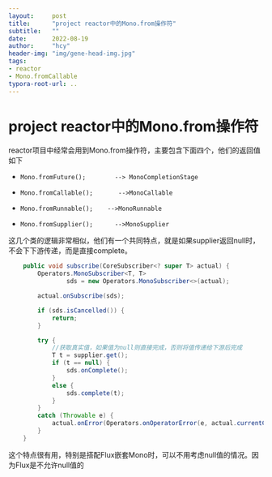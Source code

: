 ```yaml
---
layout:     post
title:      "project reactor中的Mono.from操作符"
subtitle:   ""
date:       2022-08-19
author:     "hcy"
header-img: "img/gene-head-img.jpg"
tags:
- reactor
- Mono.fromCallable
typora-root-url: ..
---
```



# project reactor中的Mono.from操作符



​	reactor项目中经常会用到Mono.from操作符，主要包含下面四个，他们的返回值如下

-     Mono.fromFuture();  		--> MonoCompletionStage
-     Mono.fromCallable();       -->MonoCallable
-     Mono.fromRunnable();    -->MonoRunnable
-     Mono.fromSupplier();      -->MonoSupplier



​		这几个类的逻辑非常相似，他们有一个共同特点，就是如果supplier返回null时，不会下下游传递，而是直接complete。

```java
	public void subscribe(CoreSubscriber<? super T> actual) {
		Operators.MonoSubscriber<T, T>
				sds = new Operators.MonoSubscriber<>(actual);

		actual.onSubscribe(sds);

		if (sds.isCancelled()) {
			return;
		}

		try {
            //获取真实值，如果值为null则直接完成，否则将值传递给下游后完成
			T t = supplier.get();
			if (t == null) {
				sds.onComplete();
			}
			else {
				sds.complete(t);
			}
		}
		catch (Throwable e) {
			actual.onError(Operators.onOperatorError(e, actual.currentContext()));
		}
	}
```



​	这个特点很有用，特别是搭配Flux嵌套Mono时，可以不用考虑null值的情况。因为Flux是不允许null值的











​		











